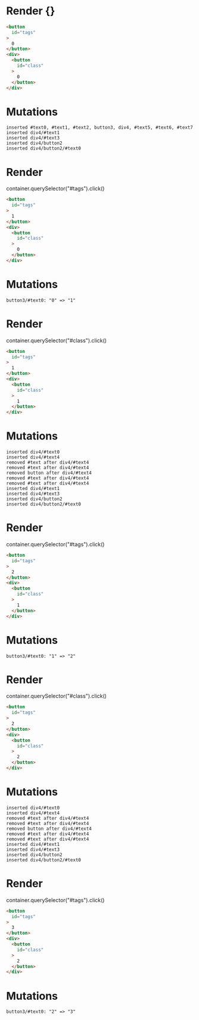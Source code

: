 # Render {}
```html
<button
  id="tags"
>
  0
</button>
<div>
  <button
    id="class"
  >
    0
  </button>
</div>
```

# Mutations
```
inserted #text0, #text1, #text2, button3, div4, #text5, #text6, #text7
inserted div4/#text1
inserted div4/#text3
inserted div4/button2
inserted div4/button2/#text0
```


# Render 
container.querySelector("#tags").click()

```html
<button
  id="tags"
>
  1
</button>
<div>
  <button
    id="class"
  >
    0
  </button>
</div>
```

# Mutations
```
button3/#text0: "0" => "1"
```


# Render 
container.querySelector("#class").click()

```html
<button
  id="tags"
>
  1
</button>
<div>
  <button
    id="class"
  >
    1
  </button>
</div>
```

# Mutations
```
inserted div4/#text0
inserted div4/#text4
removed #text after div4/#text4
removed #text after div4/#text4
removed button after div4/#text4
removed #text after div4/#text4
removed #text after div4/#text4
inserted div4/#text1
inserted div4/#text3
inserted div4/button2
inserted div4/button2/#text0
```


# Render 
container.querySelector("#tags").click()

```html
<button
  id="tags"
>
  2
</button>
<div>
  <button
    id="class"
  >
    1
  </button>
</div>
```

# Mutations
```
button3/#text0: "1" => "2"
```


# Render 
container.querySelector("#class").click()

```html
<button
  id="tags"
>
  2
</button>
<div>
  <button
    id="class"
  >
    2
  </button>
</div>
```

# Mutations
```
inserted div4/#text0
inserted div4/#text4
removed #text after div4/#text4
removed #text after div4/#text4
removed button after div4/#text4
removed #text after div4/#text4
removed #text after div4/#text4
inserted div4/#text1
inserted div4/#text3
inserted div4/button2
inserted div4/button2/#text0
```


# Render 
container.querySelector("#tags").click()

```html
<button
  id="tags"
>
  3
</button>
<div>
  <button
    id="class"
  >
    2
  </button>
</div>
```

# Mutations
```
button3/#text0: "2" => "3"
```